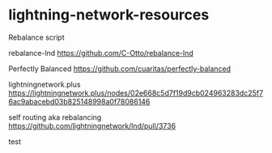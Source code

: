 # lightning-network-resources

Rebalance script

rebalance-lnd https://github.com/C-Otto/rebalance-lnd

Perfectly Balanced https://github.com/cuaritas/perfectly-balanced

lightningnetwork.plus https://lightningnetwork.plus/nodes/02e668c5d7f19d9cb024963283dc25f76ac9abacebd03b825148998a0f78086146

self routing aka rebalancing https://github.com/lightningnetwork/lnd/pull/3736

test


